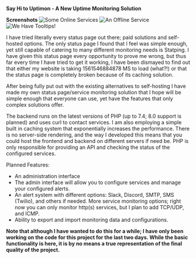 **Say Hi to Uptimon - A New Uptime Monitoring Solution**

**Screenshots**
![Some Online Services](https://github.com/RatherLogical/Uptimon/raw/master/images/screenshot_1.png)
![An Offline Service](https://github.com/RatherLogical/Uptimon/raw/master/images/screenshot_2.png)
![We Have Tooltips!](https://github.com/RatherLogical/Uptimon/raw/master/images/screenshot_3.png)

I have tried literally every status page out there; paid solutions and self-hosted options. The only status page I found that I feel was simple enough, yet still capable of catering to many different monitoring needs is Statping. I have given this status page every opportunity to prove me wrong, but thus far every time I have tried to get it working, I have been dismayed to find out that either my website is taking 1561546884878 MS to load (what?!) or that the status page is completely broken because of its caching solution.

After being fully put out with the existing alternatives to self-hosting I have made my own status page/service monitoring solution that I hope will be simple enough that everyone can use, yet have the features that only complex solutions offer.

The backend runs on the latest versions of PHP (up to 7.4; 8.0 support is planned) and uses curl to contact services. I am also employing a simple built in caching system that exponentially increases the performance. There is no server-side rendering, and the way I developed this means that you could host the frontend and backend on different servers if need be. PHP is only responsible for providing an API and checking the status of the configured services.

Planned Features:
- An administration interface
- The admin interface will allow you to configure services and manage
your configured alerts.
- An alert system with different options: Slack, Discord, SMTP, SMS
(Twilio), and others if needed. More service monitoring options;
right now you can only monitor http(s) services, but I plan to add
TCP/UDP, and ICMP.
- Ability to export and import monitoring data and configurations.

**Note that although I have wanted to do this for a while; I have only been working on the code for this project for the last two days. While the basic functionality is here, it is by no means a true representation of the final quality of the project.**